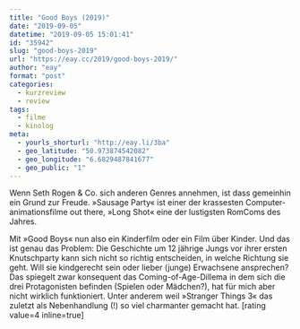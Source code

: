 ```yaml
---
title: "Good Boys (2019)"
date: "2019-09-05"
datetime: "2019-09-05 15:01:41"
id: "35942"
slug: "good-boys-2019"
url: "https://eay.cc/2019/good-boys-2019/"
author: "eay"
format: "post"
categories:
  - kurzreview
  - review
tags:
  - filme
  - kinolog
meta:
  - yourls_shorturl: "http://eay.li/3ba"
  - geo_latitude: "50.973874542082"
  - geo_longitude: "6.6829487841677"
  - geo_public: "1"
---
```


Wenn Seth Rogen & Co. sich anderen Genres annehmen, ist dass gemeinhin ein Grund zur Freude. »Sausage Party« ist einer der krassesten Computer­animations­filme out there, »Long Shot« eine der lustigsten RomComs des Jahres.

Mit »Good Boys« nun also ein Kinderfilm oder ein Film über Kinder. Und das ist genau das Problem: Die Geschichte um 12 jährige Jungs vor ihrer ersten Knutschparty kann sich nicht so richtig entscheiden, in welche Richtung sie geht. Will sie kindgerecht sein oder lieber (junge) Erwachsene ansprechen? Das spiegelt zwar konsequent das Coming-of-Age-Dillema in dem sich die drei Protagonisten befinden (Spielen oder Mädchen?), hat für mich aber nicht wirklich funktioniert. Unter anderem weil »Stranger Things 3« das zuletzt als Nebenhandlung (!) so viel charmanter gemacht hat. \[rating value=4 inline=true\]

